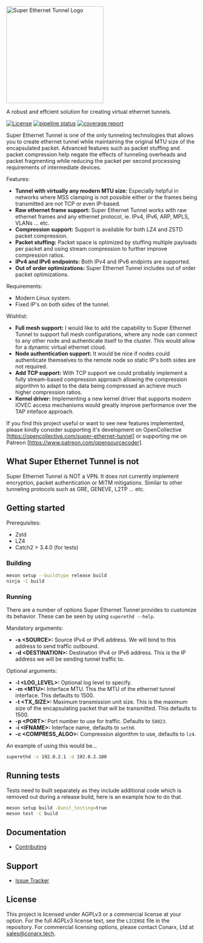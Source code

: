<img alt="Super Ethernet Tunnel Logo" src="https://gitlab.conarx.tech/uploads/-/system/project/avatar/92/logo.png" width="256px"/>

A robust and effcient solution for creating virtual ethernet tunnels.

[![License](https://img.shields.io/github/license/grafana/grafana)](LICENSE)
[![pipeline status](https://gitlab.conarx.tech/superethd/superethd/badges/main/pipeline.svg)](https://gitlab.conarx.tech/superethd/superethd/commits/main)
[![coverage report](https://gitlab.conarx.tech/superethd/superethd/badges/main/coverage.svg)](https://gitlab.conarx.tech/superethd/superethd/commits/main)


Super Ethernet Tunnel is one of the only tunneling technologies that allows you to create ethernet tunnel while maintaining the
original MTU size of the encapsulated packet. Advanced features such as packet stuffing and packet compression help negate the
effects of tunneling overheads and packet fragmenting while reducing the packet per second processing requirements of intermediate
devices.

Features:
- **Tunnel with virtually any modern MTU size:** Especially helpful in networks where MSS clamping is not possible either or the
frames being transmitted are not TCP or even IP-based.
- **Raw ethernet frame support:** Super Ethernet Tunnel works with raw ethernet frames and any ethernet protocol, ie. IPv4, IPv6,
ARP, MPLS, VLANs ... etc.
- **Compression support:** Support is available for both LZ4 and ZSTD packet compression.
- **Packet stuffing:** Packet space is optimized by stuffing multiple payloads per packet and using stream compression to further
improve compression ratios.
- **IPv4 and IPv6 endpoints:** Both IPv4 and IPv6 endpints are supported.
- **Out of order optimizations:** Super Ethernet Tunnel includes out of order packet optimizations.

Requirements:
- Modern Linux system.
- Fixed IP's on both sides of the tunnel.

Wishlist:
- **Full mesh support:** I would like to add the capability to Super Ethernet Tunnel to support full mesh configurations, where any
node can connect to any other node and authenticate itself to the cluster. This would allow for a dynamic virtual ethernet cloud.
- **Node authentication support:** It would be nice if nodes could authenticate themselves to the remote node so static IP's both
sides are not required.
- **Add TCP support:** With TCP support we could probably implement a fully stream-based compression approach allowing the
compression algorithm to adapt to the data being compressed an achieve much higher compression ratios.
- **Kernel driver:** Implementing a new kernel driver that supports modern IOVEC access mechanisms would greatly improve performance
over the TAP inteface approach.

If you find this project useful or want to see new features implemented, please kindly consider supporting it's development on
OpenCollective [https://opencollective.com/super-ethernet-tunnel] or supporting me on Patreon
[https://www.patreon.com/opensourcecoder].


## What Super Ethernet Tunnel is not

Super Ethernet Tunnel is NOT a VPN. It does not currently implement encryption, packet authentication or MiTM mitigations. Similar
to other tunneling protocols such as GRE, GENEVE, L2TP ... etc.


## Getting started

Prerequisites:
- Zstd
- LZ4
- Catch2 > 3.4.0 (for tests)


### Building

```bash
meson setup --buildtype release build
ninja -C build
```


### Running

There are a number of options Super Ethernet Tunnel provides to customize its behavior. These can be seen by using
`superethd --help`.

Mandatory arguments:
- **-s &lt;SOURCE&gt;:** Source IPv4 or IPv6 address. We will bind to this address to send traffic outbound.
- **-d &lt;DESTINATION&gt;:** Destination IPv4 or IPv6 address. This is the IP address we will be sending tunnel traffic to.

Optional arguments:
- **-l &lt;LOG_LEVEL&gt;:** Optional log level to specify.
- **-m &lt;MTU&gt;:** Interface MTU. This the MTU of the ethernet tunnel interface. This defaults to 1500.
- **-t &lt;TX_SIZE&gt;:** Maximum transmission unit size. This is the maximum size of the encapsulating packet that will be transmitted.
This defaults to 1500.
- **-p &lt;PORT&gt;:** Port number to use for traffic. Defaults to `58023`.
- **-i &lt;IFNAME&gt;:** Interface name, defaults to `seth0`.
- **-c &lt;COMPRESS_ALGO&gt;:** Compression algorithm to use, defaults to `lz4`.

An example of using this would be...
```bash
superethd -s 192.0.2.1 -d 192.0.2.100
```


## Running tests

Tests need to built separately as they include additional code which is removed out during a release build, here is an example
how to do that.

```bash
meson setup build -Dunit_testing=true
meson test -C build
```


## Documentation

  * [Contributing](https://gitlab.oscdev.io/oscdev/contributing/-/blob/master/README.md)


## Support

  * [Issue Tracker](https://gitlab.conarx.tech/superethd/superethd/-/issues)


## License

This project is licensed under AGPLv3 or a commercial license at your option. For the full AGPLv3 license text, see the `LICENSE`
file in the repository. For commercial licensing options, please contact Conarx, Ltd at sales@conarx.tech.
